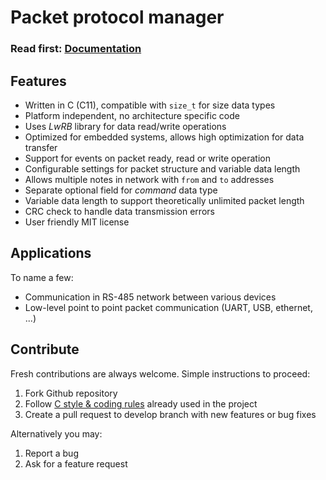 # Packet protocol manager

<h3>Read first: <a href="http://docs.majerle.eu/projects/lwpkt/">Documentation</a></h3>

## Features

* Written in C (C11), compatible with ``size_t`` for size data types
* Platform independent, no architecture specific code
* Uses *LwRB* library for data read/write operations
* Optimized for embedded systems, allows high optimization for data transfer
* Support for events on packet ready, read or write operation
* Configurable settings for packet structure and variable data length
* Allows multiple notes in network with `from` and `to` addresses
* Separate optional field for *command* data type
* Variable data length to support theoretically unlimited packet length
* CRC check to handle data transmission errors
* User friendly MIT license

## Applications

To name a few:

* Communication in RS-485 network between various devices
* Low-level point to point packet communication (UART, USB, ethernet, ...)

## Contribute

Fresh contributions are always welcome. Simple instructions to proceed:

1. Fork Github repository
2. Follow [C style & coding rules](https://github.com/MaJerle/c-code-style) already used in the project
3. Create a pull request to develop branch with new features or bug fixes

Alternatively you may:

1. Report a bug
2. Ask for a feature request
